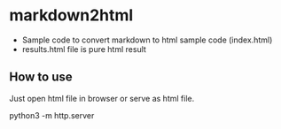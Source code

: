 #  markdown2html

- Sample code to convert markdown to html sample code (index.html)
- results.html file is pure html result

## How to use
Just open html file in browser or serve as html file. 

python3 -m http.server  
